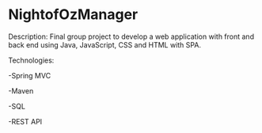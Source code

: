# NightofOzManager

Description: Final group project to develop a web application with front and back end using Java, JavaScript, CSS and HTML with SPA.


Technologies:

-Spring MVC 

-Maven

-SQL

-REST API
